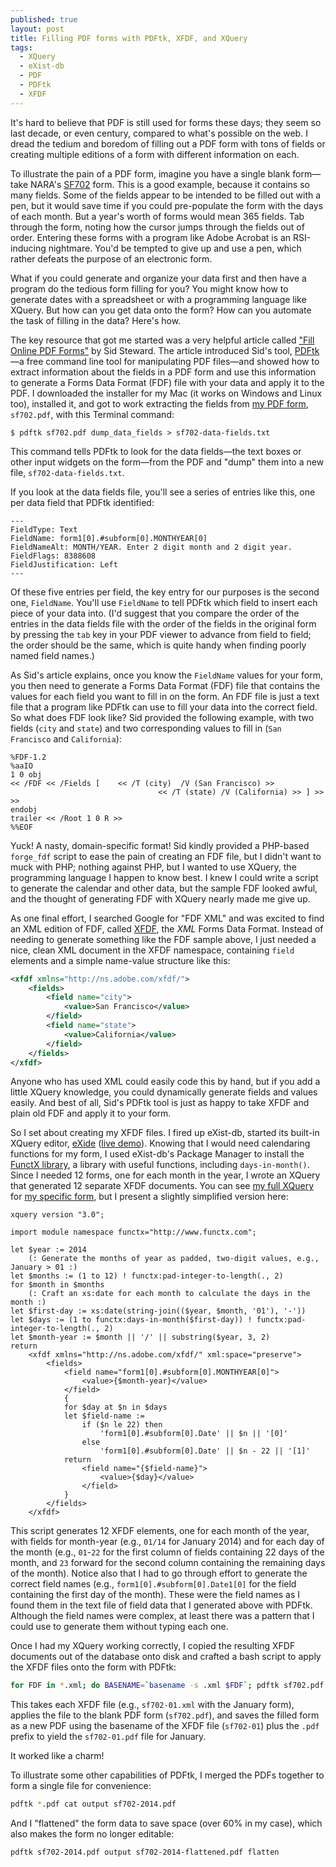 ```yaml
---
published: true
layout: post
title: Filling PDF forms with PDFtk, XFDF, and XQuery
tags: 
  - XQuery
  - eXist-db
  - PDF
  - PDFtk
  - XFDF
---
```


It's hard to believe that PDF is still used for forms these days; they seem so last decade, or even century, compared to what's possible on the web. I dread the tedium and boredom of filling out a PDF form with tons of fields or creating multiple editions of a form with different information on each. 

To illustrate the pain of a PDF form, imagine you have a single blank form—take NARA's [SF702](http://www.archives.gov/isoo/security-forms/sf702.pdf) form. This is a good example, because it contains so many fields. Some of the fields appear to be intended to be filled out with a pen, but it would save time if you could pre-populate the form with the days of each month. But a year's worth of forms would mean 365 fields. Tab through the form, noting how the cursor jumps through the fields out of order. Entering these forms with a program like Adobe Acrobat is an RSI-inducing nightmare. You'd be tempted to give up and use a pen, which rather defeats the purpose of an electronic form. 

What if you could generate and organize your data first and then have a program do the tedious form filling for you? You might know how to generate dates with a spreadsheet or with a programming language like XQuery. But how can you get data onto the form? How can you automate the task of filling in the data? Here's how.

The key resource that got me started was a very helpful article called ["Fill Online PDF Forms"](http://www.mactech.com/articles/mactech/Vol.20/20.11/FillOnlinePDFFormsUsingHTML/index.html) by Sid Steward. The article introduced Sid's tool, [PDFtk](http://www.pdflabs.com/tools/pdftk-server/)—a free command line tool for manipulating PDF files—and showed how to extract information about the fields in a PDF form and use this information to generate a Forms Data Format (FDF) file with your data and apply it to the PDF.  I downloaded the installer for my Mac (it works on Windows and Linux too), installed it, and got to work extracting the fields from [my PDF form](http://www.archives.gov/isoo/security-forms/sf702.pdf), `sf702.pdf`, with this Terminal command:

`$ pdftk sf702.pdf dump_data_fields > sf702-data-fields.txt`

This command tells PDFtk to look for the data fields—the text boxes or other input widgets on the form—from the PDF and "dump" them into a new file, `sf702-data-fields.txt`.

If you look at the data fields file, you'll see a series of entries like this, one per data field that PDFtk identified:

    ---
    FieldType: Text
    FieldName: form1[0].#subform[0].MONTHYEAR[0]
    FieldNameAlt: MONTH/YEAR. Enter 2 digit month and 2 digit year.
    FieldFlags: 8388608
    FieldJustification: Left
    ---

Of these five entries per field, the key entry for our purposes is the second one, `FieldName`. You'll use `FieldName` to tell PDFtk which field to insert each piece of your data into.  (I'd suggest that you compare the order of the entries in the data fields file with the order of the fields in the original form by pressing the `tab` key in your PDF viewer to advance from field to field; the order should be the same, which is quite handy when finding poorly named field names.)  

As Sid's article explains, once you know the `FieldName` values for your form, you then need to generate a Forms Data Format (FDF) file that contains the values for each field you want to fill in on the form. An FDF file is just a text file that a program like PDFtk can use to fill your data into the correct field. So what does FDF look like? Sid provided the following example, with two fields (`city` and `state`) and two corresponding values to fill in (`San Francisco` and `California`):

    %FDF-1.2
    %aaIO
    1 0 obj
    << /FDF << /Fields [	<< /T (city)  /V (San Francisco) >>
                                     << /T (state) /V (California) >> ] >>
    >>
    endobj
    trailer << /Root 1 0 R >>
    %%EOF

Yuck! A nasty, domain-specific format! Sid kindly provided a PHP-based `forge_fdf` script to ease the pain of creating an FDF file, but I didn't want to muck with PHP; nothing against PHP, but I wanted to use XQuery, the programming language I happen to know best. I knew I could write a script to generate the calendar and other data, but the sample FDF looked awful, and the thought of generating FDF with XQuery nearly made me give up. 

As one final effort, I searched Google for "FDF XML" and was excited to find an XML edition of FDF, called [XFDF](http://en.wikipedia.org/wiki/Portable_Document_Format#XML_Forms_Data_Format_.28XFDF.29), the *XML* Forms Data Format.  Instead of needing to generate something like the FDF sample above, I just needed a nice, clean XML document in the XFDF namespace, containing `field` elements and a simple name-value structure like this:

```xml
<xfdf xmlns="http://ns.adobe.com/xfdf/">
    <fields>
        <field name="city">
            <value>San Francisco</value>
        </field>
        <field name="state">
            <value>California</value>
        </field>
    </fields>
</xfdf>
```

Anyone who has used XML could easily code this by hand, but if you add a little XQuery knowledge, you could dynamically generate fields and values easily. And best of all, Sid's PDFtk tool is just as happy to take XFDF and plain old FDF and apply it to your form.

So I set about creating my XFDF files. I fired up eXist-db, started its built-in XQuery editor, [eXide](https://github.com/wolfgangmm/eXide) ([live demo](http://exist-db.org/exist/apps/eXide)). Knowing that I would need calendaring functions for my form, I used eXist-db's Package Manager to install the [FunctX library](http://www.xqueryfunctions.com/), a library with useful functions, including `days-in-month()`. Since I needed 12 forms, one for each month in the year, I wrote an XQuery that generated 12 separate XFDF documents. You can see [my full XQuery](https://gist.github.com/joewiz/8970317) for [my specific form](http://www.archives.gov/isoo/security-forms/sf702.pdf), but I present a slightly simplified version here:

```xquery
xquery version "3.0";

import module namespace functx="http://www.functx.com";

let $year := 2014
    (: Generate the months of year as padded, two-digit values, e.g., January > 01 :)
let $months := (1 to 12) ! functx:pad-integer-to-length(., 2) 
for $month in $months
    (: Craft an xs:date for each month to calculate the days in the month :)
let $first-day := xs:date(string-join(($year, $month, '01'), '-')) 
let $days := (1 to functx:days-in-month($first-day)) ! functx:pad-integer-to-length(., 2)
let $month-year := $month || '/' || substring($year, 3, 2)
return
    <xfdf xmlns="http://ns.adobe.com/xfdf/" xml:space="preserve">
        <fields>
            <field name="form1[0].#subform[0].MONTHYEAR[0]">
                <value>{$month-year}</value>
            </field>
            { 
            for $day at $n in $days 
            let $field-name :=
                if ($n le 22) then 
                    'form1[0].#subform[0].Date' || $n || '[0]'
                else 
                    'form1[0].#subform[0].Date' || $n - 22 || '[1]'
            return
                <field name="{$field-name}">
                    <value>{$day}</value>
                </field>
            }
        </fields>
    </xfdf>
```

This script generates 12 XFDF elements, one for each month of the year, with fields for month-year (e.g., `01/14` for January 2014) and for each day of the month (e.g., `01`-`22` for the first column of fields containing 22 days of the month, and `23` forward for the second column containing the remaining days of the month).  Notice also that I had to go through effort to generate the correct field names (e.g., `form1[0].#subform[0].Date1[0]` for the field containing the first day of the month).  These were the field names as I found them in the text file of field data that I generated above with PDFtk. Although the field names were complex, at least there was a pattern that I could use to generate them without typing each one.

Once I had my XQuery working correctly, I copied the resulting XFDF documents out of the database onto disk and crafted a bash script to apply the XFDF files onto the form with PDFtk:

```bash
for FDF in *.xml; do BASENAME=`basename -s .xml $FDF`; pdftk sf702.pdf fill_form "$FDF" output $BASENAME.pdf; done
```

This takes each XFDF file (e.g., `sf702-01.xml` with the January form), applies the file to the blank PDF form (`sf702.pdf`), and saves the filled form as a new PDF using the basename of the XFDF file (`sf702-01`) plus the `.pdf` prefix to yield the `sf702-01.pdf` file for January.

It worked like a charm!

To illustrate some other capabilities of PDFtk, I merged the PDFs together to form a single file for convenience:

```bash
pdftk *.pdf cat output sf702-2014.pdf
```

And I "flattened" the form data to save space (over 60% in my case), which also makes the form no longer editable:

```bash
pdftk sf702-2014.pdf output sf702-2014-flattened.pdf flatten
```